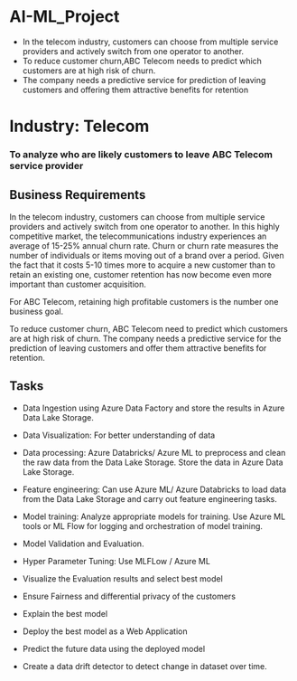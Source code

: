 
# AI-ML_Project
* In the telecom industry, customers can choose from multiple service providers and actively switch from one operator to another.
* To reduce customer churn,ABC Telecom needs to predict which customers are at high risk of churn.
* The company needs a predictive service for prediction of leaving customers and offering them attractive benefits for retention


# Industry: Telecom 

 

### To analyze who are likely customers to leave ABC Telecom service provider 

 

## Business Requirements 

 

In the telecom industry, customers can choose from multiple service providers and actively switch from one operator to another. In this highly competitive market, the telecommunications industry experiences an average of 15-25% annual churn rate. Churn or churn rate measures the number of individuals or items moving out of a brand over a period. Given the fact that it costs 5-10 times more to acquire a new customer than to retain an existing one, customer retention has now become even more important than customer acquisition. 

 

For ABC Telecom, retaining high profitable customers is the number one business goal. 

 

To reduce customer churn, ABC Telecom need to predict which customers are at high risk of churn. The company needs a predictive service for the prediction of leaving customers and offer them attractive benefits for retention. 

 

## Tasks 

 


* Data Ingestion using Azure Data Factory and store the results in Azure Data Lake Storage. 

* Data Visualization: For better understanding of data 

* Data processing: Azure Databricks/ Azure ML to preprocess and clean the raw data from the Data Lake Storage. Store the data in Azure Data Lake Storage. 

* Feature engineering: Can use Azure ML/ Azure Databricks to load data from the Data Lake Storage and carry out feature engineering tasks. 

* Model training: Analyze appropriate models for training. Use Azure ML tools or ML Flow for logging and orchestration of model training. 

* Model Validation and Evaluation. 

* Hyper Parameter Tuning: Use MLFLow / Azure ML  

* Visualize the Evaluation results and select best model 

* Ensure Fairness and differential privacy of the customers 

* Explain the best model  

* Deploy the best model as a Web Application 

* Predict the future data using the deployed model 

* Create a data drift detector to detect change in dataset over time. 

 


 
